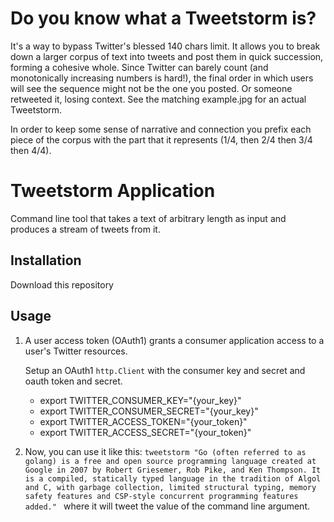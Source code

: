 
# Do you know what a Tweetstorm is?
It's a way to bypass Twitter's blessed 140 chars limit.
It allows you to break down a larger corpus of text into tweets and post them in quick succession, forming a cohesive whole.
Since Twitter can barely count (and monotonically increasing numbers is hard!), the final order in which users will see the sequence might not be the one you posted. Or someone retweeted it, losing context. See the matching example.jpg for an actual Tweetstorm.

In order to keep some sense of narrative and connection you prefix each piece of the corpus with the part that it represents (1/4, then 2/4 then 3/4 then 4/4).

# Tweetstorm Application

Command line tool that takes a text of arbitrary length as input and produces a stream of tweets from it.

## Installation

Download this repository

## Usage

1. A user access token (OAuth1) grants a consumer application access to a user's  Twitter resources.

   Setup an OAuth1 `http.Client` with the consumer key and secret and oauth token and secret. 

    * export TWITTER_CONSUMER_KEY="{your_key}"
    * export TWITTER_CONSUMER_SECRET="{your_key}"
    * export TWITTER_ACCESS_TOKEN="{your_token}"
    * export TWITTER_ACCESS_SECRET="{your_token}"

2. Now, you can use it like this:
   `tweetstorm "Go (often referred to as golang) is a free and open source programming language created at Google in 2007 by Robert Griesemer, Rob Pike, and Ken Thompson. It is a compiled, statically typed language in the tradition of Algol and C, with garbage collection, limited structural typing, memory safety features and CSP-style concurrent programming features added."
` where it will tweet the value of the command line argument.
